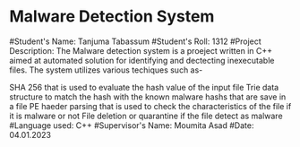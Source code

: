 # Malware Detection System
#Student's Name: Tanjuma Tabassum
#Student's Roll: 1312
#Project Description:
The Malware detection system is a proeject written in C++ aimed at automated solution for identifying and dectecting inexecutable files. The system utilizes various techiques such as-

SHA 256 that is used to evaluate the hash value of the input file
Trie data structure to match the hash with the known malware hashs that are save in a file
PE haeder parsing that is used to check the characteristics of the file if it is malware or not
File deletion or quarantine if the file detect as malware
#Language used: C++
#Supervisor's Name: Moumita Asad
#Date: 04.01.2023
